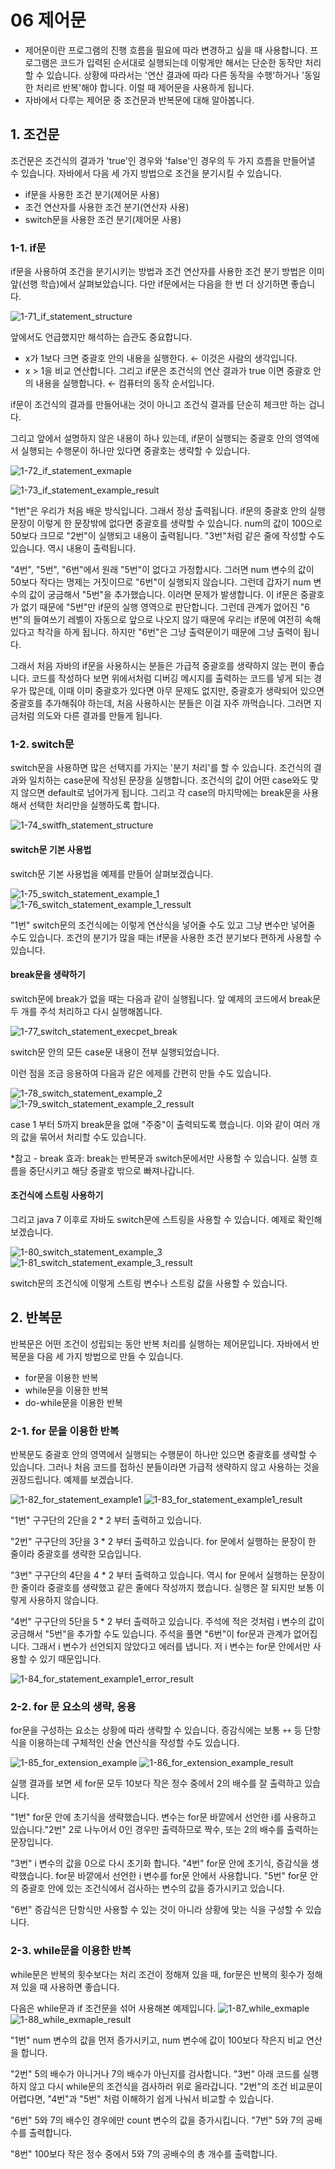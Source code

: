 # 06 제어문
- 제어문이란 프로그램의 진행 흐름을 필요에 따라 변경하고 싶을 때 사용합니다. 프로그램은 코드가 입력된 순서대로 실행되는데 이렇게만 해서는 단순한 동작만 처리할 수 있습니다. 상황에 따라서는 '연산 결과에 따라 다른 동작을 수행'하거나 '동일한 처리르 반복'해야 합니다. 이럴 때 제어문을 사용하게 됩니다.
- 자바에서 다루는 제어문 중 조건문과 반복문에 대해 알아봅니다. 

## 1. 조건문
조건문은 조건식의 결과가 'true'인 경우와 'false'인 경우의 두 가지 흐름을 만들어낼 수 있습니다. 자바에서 다음 세 가지 방법으로 조건을 분기시킬 수 있습니다. 
- if문을 사용한 조건 분기(제어문 사용)
- 조건 연산자를 사용한 조건 분기(연산자 사용)
- switch문을 사용한 조건 분기(제어문 사용)

### 1-1. if문 
if문을 사용하여 조건을 분기시키는 방법과 조건 연산자를 사용한 조건 분기 방법은 이미 앞(선행 학습)에서 살펴보았습니다. 다만 if문에서는 다음을 한 번 더 상기하면 좋습니다. 

![1-71_if_statement_structure](https://github.com/user-attachments/assets/40e0216f-b496-4789-bb65-265fec839e43)

앞에서도 언급했지만 해석하는 습관도 중요합니다. 
- x가 1보다 크면 중괄호 안의 내용을 실행한다. &larr; 이것은 사람의 생각입니다.
- x > 1을 비교 연산합니다. 그리고 if문은 조건식의 연산 결과가 true 이면 중괄호 안의 내용을 실행합니다. &larr; 컴퓨터의 동작 순서입니다.

if문이 조건식의 결과를 만들어내는 것이 아니고 조건식 결과를 단순히 체크만 하는 겁니다.  

그리고 앞에서 설명하지 않은 내용이 하나 있는데, if문이 실행되는 중괄호 안의 영역에서 실행되는 수행문이 하나만 있다면 중괄호는 생략할 수 있습니다. 

![1-72_if_statement_exmaple](https://github.com/user-attachments/assets/2f42367d-6207-4db6-bc86-3f21ba9051a1)


![1-73_if_statement_example_result](https://github.com/user-attachments/assets/e2ab3a8d-38e7-4fd2-85c3-2d1877d06c4b)

"1번"은 우리가 처음 배운 방식입니다. 그래서 정상 출력됩니다. if문의 중괄호 안의 실행 문장이 이렇게 한 문장밖에 없다면 중괄호를 생략할 수 있습니다. num의 값이 100으로 50보다 크므로 "2번"이 실행되고 내용이 출력됩니다. "3번"처럼 같은 줄에 작성할 수도 있습니다. 역시 내용이 출력됩니다. 

"4번", "5번", "6번"에서 원래 "5번"이 없다고 가정합시다. 그러면 num 변수의 값이 50보다 작다는 명제는 거짓이므로 "6번"이 실행되지 않습니다. 그런데 갑자기 num 변수의 값이 궁금해서 "5번"을 추가했습니다. 이러면 문제가 발생합니다. 이 if문은 중괄호가 없기 때문에 "5번"만 if문의 실행 영역으로 판단합니다. 그런데 관계가 없어진 "6번"의 들여쓰기 레벨이 자동으로 앞으로 나오지 않기 때문에 우리는 if문에 여전히 속해 있다고 착각을 하게 됩니다. 하지만 "6번"은 그냥 출력문이기 때문에 그냥 출력이 됩니다. 

그래서 처음 자바의 if문을 사용하시는 분들은 가급적 중괄호를 생략하지 않는 편이 좋습니다. 코드를 작성하다 보면 위에서처럼 디버깅 메시지를 출력하는 코드를 넣게 되는 경우가 많은데, 이때 이미 중괄호가 있다면 아무 문제도 없지만, 중괄호가 생략되어 있으면 중괄호를 추가해줘야 하는데, 처음 사용하시는 분들은 이걸 자주 까먹습니다. 그러면 지금처럼 의도와 다른 결과를 만들게 됩니다. 

### 1-2. switch문
switch문을 사용하면 많은 선택지를 가지는 '분기 처리'를 할 수 있습니다. 조건식의 결과와 일치하는 case문에 작성된 문장을 실행합니다. 조건식의 값이 어떤 case와도 맞지 않으면 default로 넘어가게 됩니다. 그리고 각 case의 마지막에는 break문을 사용해서 선택한 처리만을 실행하도록 합니다. 

![1-74_switfh_statement_structure](https://github.com/user-attachments/assets/2f17bee0-74e8-4bf1-8589-14690ea9b3cd)

#### switch문 기본 사용법
switch문 기본 사용법을 예제를 만들어 살펴보겠습니다. 

![1-75_switch_statement_example_1](https://github.com/user-attachments/assets/dc87c895-ba31-4933-9374-7d4fe4aceca2)
![1-76_switch_statement_example_1_ressult](https://github.com/user-attachments/assets/e7433a8c-48af-4952-a53d-1fcd18ce8f68)

"1번" switch문의 조건식에는 이렇게 연산식을 넣어줄 수도 있고 그냥 변수만 넣어줄 수도 있습니다. 조건의 분기가 많을 때는 if문을 사용한 조건 분기보다 편하게 사용할 수 있습니다. 

#### break문을 생략하기
switch문에 break가 없을 때는 다음과 같이 실행됩니다. 앞 예제의 코드에서 break문 두 개를 주석 처리하고 다시 실행해봅니다.

![1-77_switch_statement_execpet_break](https://github.com/user-attachments/assets/64db1c2e-9583-475b-821b-1e5899a6225d)

switch문 안의 모든 case문 내용이 전부 실행되었습니다.

이런 점을 조금 응용하여 다음과 같은 에제를 간편히 만들 수도 있습니다. 

![1-78_switch_statement_example_2](https://github.com/user-attachments/assets/575f8f36-2675-4e15-9754-3d654ee541cd)
![1-79_switch_statement_example_2_ressult](https://github.com/user-attachments/assets/9ee847ea-63f1-4c6d-ba0e-3113b7c66376)

case 1 부터 5까지 break문을 없애 "주중"이 출력되도록 했습니다. 이와 같이 여러 개의 값을 묶어서 처리할 수도 있습니다. 

*참고 - break 효과: break는 반복문과 switch문에서만 사용할 수 있습니다. 실행 흐름을 중단시키고 해당 중괄호 밖으로 빠져나갑니다.

#### 조건식에 스트링 사용하기 
그리고 java 7 이후로 자바도 switch문에 스트링을 사용할 수 있습니다. 예제로 확인해보겠습니다. 

![1-80_switch_statement_example_3](https://github.com/user-attachments/assets/ba2a0eb3-705b-4a32-a8f5-d49ccb3b773a)
![1-81_switch_statement_example_3_ressult](https://github.com/user-attachments/assets/122ed079-8d9d-4fc2-a9b6-1add9bad2e55)

switch문의 조건식에 이렇게 스트링 변수나 스트링 값을 사용할 수 있습니다.

## 2. 반복문 
반복문은 어떤 조건이 성립되는 동안 반복 처리를 실행하는 제어문입니다. 자바에서 반복문을 다음 세 가지 방법으로 만들 수 있습니다. 
- for문을 이용한 반복
- while문을 이용한 반복
- do-while문을 이용한 반복

### 2-1. for 문을 이용한 반복 
반복문도 중괄호 안의 영역에서 실행되는 수행문이 하나만 있으면 중괄호를 생략할 수 있습니다. 그러나 처음 코드를 접하신 분들이라면 가급적 생략하지 않고 사용하는 것을 권장드립니다. 예제를 보겠습니다. 

![1-82_for_statement_example1](https://github.com/user-attachments/assets/98c4e71b-0e7a-4ca9-87d5-af4e1a1c96e0)
![1-83_for_statement_example1_result](https://github.com/user-attachments/assets/c7ef58de-c216-4bf4-9dec-8839f895fe93)

"1번" 구구단의 2단을 2 * 2 부터 출력하고 있습니다. 

"2번" 구구단의 3단을 3 * 2 부터 출력하고 있습니다. for 문에서 실행하는 문장이 한 줄이라 중괄호를 생략한 모습입니다. 

"3번" 구구단의 4단을 4 * 2 부터 출력하고 있습니다. 역시 for 문에서 실행하는 문장이 한 줄이라 중괄호를 생략했고 같은 줄에다 작성까지 했습니다. 실행은 잘 되지만 보통 이렇게 사용하지 않습니다. 

"4번" 구구단의 5단을 5 * 2 부터 출력하고 있습니다. 주석에 적은 것처럼 i 변수의 값이 궁금해서 "5번"을 추가할 수도 있습니다. 주석을 풀면 "6번"이 for문과 관계가 없어집니다. 그래서 i 변수가 선언되지 않았다고 에러를 냅니다. 저 i 변수는 for문 안에서만 사용할 수 있기 때문입니다.

![1-84_for_statement_example1_error_result](https://github.com/user-attachments/assets/b9a5ec18-d687-4047-8aaf-93f623fde478)

### 2-2. for 문 요소의 생략, 응용 
for문을 구성하는 요소는 상황에 따라 생략할 수 있습니다. 증감식에는 보통 `++` 등 단항식을 이용하는데 구체적인 산술 연산식을 작성할 수도 있습니다. 

![1-85_for_extension_example](https://github.com/user-attachments/assets/d23cb3de-95b0-4b48-97a3-9c10bbc71d60)
![1-86_for_extension_example_result](https://github.com/user-attachments/assets/cb74ce05-7348-451d-af6f-4e9c48b6bab6)

실행 결과를 보면 세 for문 모두 10보다 작은 정수 중에서 2의 배수를 잘 출력하고 있습니다. 

"1번" for문 안에 초기식을 생략했습니다. 변수는 for문 바깥에서 선언한 i를 사용하고 있습니다."2번" 2로 나누어서 0인 경우만 출력하므로 짝수, 또는 2의 배수를 출력하는 문장입니다. 

"3번" i 변수의 값을 0으로 다시 초기화 합니다. "4번" for문 안에 초기식, 증감식을 생략했습니다. for문 바깥에서 선언한 i 변수를 for문 안에서 사용합니다. "5번" for문 안의 중괄호 안에 있는 조건식에서 검사하는 변수의 값을 증가시키고 있습니다. 

"6번" 증감식은 단항식만 사용할 수 있는 것이 아니라 상황에 맞는 식을 구성할 수 있습니다. 

### 2-3. while문을 이용한 반복
while문은 반복의 횟수보다는 처리 조건이 정해져 있을 때, for문은 반복의 횟수가 정해져 있을 때 사용하면 좋습니다. 

다음은 while문과 if 조건문을 섞어 사용해본 예제입니다. 
![1-87_while_exmaple](https://github.com/user-attachments/assets/d9f594ff-a7b6-4738-8bf1-f370cee54d3c)
![1-88_while_exmaple_result](https://github.com/user-attachments/assets/604e5b6b-eb13-484f-920d-6d79a093a4b5)

"1번" num 변수의 값을 먼저 증가시키고, num 변수에 값이 100보다 작은지 비교 연산을 합니다.

"2번" 5의 배수가 아니거나 7의 배수가 아닌지를 검사합니다. "3번" 아래 코드를 실행하지 않고 다시 while문의 조건식을 검사하러 위로 올라갑니다. "2번"의 조건 비교문이 어렵다면, "4번"과 "5번" 처럼 이해하기 쉽게 나눠서 비교할 수 있습니다. 

"6번" 5와 7의 배수인 경우에만 count 변수의 값을 증가시킵니다. "7번" 5와 7의 공배수를 출력합니다. 

"8번" 100보다 작은 정수 중에서 5와 7의 공배수의 총 개수를 출력합니다.

